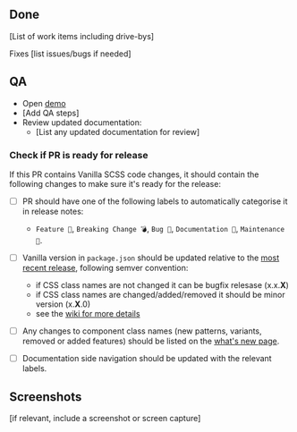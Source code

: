 ## Done

[List of work items including drive-bys]

Fixes [list issues/bugs if needed]

## QA

- Open [demo](insert-demo-url)
- [Add QA steps]
- Review updated documentation:
  - [List any updated documentation for review]

### Check if PR is ready for release

If this PR contains Vanilla SCSS code changes, it should contain the following changes to make sure it's ready for the release:

- [ ] PR should have one of the following labels to automatically categorise it in release notes:
  - `Feature 🎁`, `Breaking Change 💣`, `Bug 🐛`, `Documentation 📝`, `Maintenance 🔨`.
- [ ] Vanilla version in `package.json` should be updated relative to the [most recent release](https://github.com/canonical/vanilla-framework/releases/latest), following semver convention:
  - if CSS class names are not changed it can be bugfix relesase (x.x.**X**)
  - if CSS class names are changed/added/removed it should be minor version (x.**X**.0)
  - see the [wiki for more details](https://github.com/canonical/vanilla-framework/wiki/Release-process#pre-release-tasks)
- [ ] Any changes to component class names (new patterns, variants, removed or added features) should be listed on the [what's new page](https://github.com/canonical/vanilla-framework/blob/main/templates/docs/whats-new.md).
- [ ] Documentation side navigation should be updated with the relevant labels.


## Screenshots

[if relevant, include a screenshot or screen capture]
